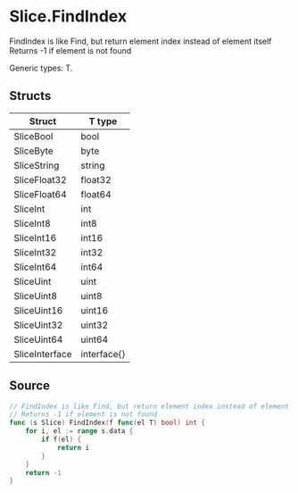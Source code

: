 # Slice.FindIndex

FindIndex is like Find, but return element index instead of element itself Returns -1 if element is not found

Generic types: T.

## Structs

| Struct | T type |
| ------ | ------ |
| SliceBool | bool |
| SliceByte | byte |
| SliceString | string |
| SliceFloat32 | float32 |
| SliceFloat64 | float64 |
| SliceInt | int |
| SliceInt8 | int8 |
| SliceInt16 | int16 |
| SliceInt32 | int32 |
| SliceInt64 | int64 |
| SliceUint | uint |
| SliceUint8 | uint8 |
| SliceUint16 | uint16 |
| SliceUint32 | uint32 |
| SliceUint64 | uint64 |
| SliceInterface | interface{} |


## Source

```go
// FindIndex is like Find, but return element index instead of element itself
// Returns -1 if element is not found
func (s Slice) FindIndex(f func(el T) bool) int {
	for i, el := range s.data {
		if f(el) {
			return i
		}
	}
	return -1
}
```

